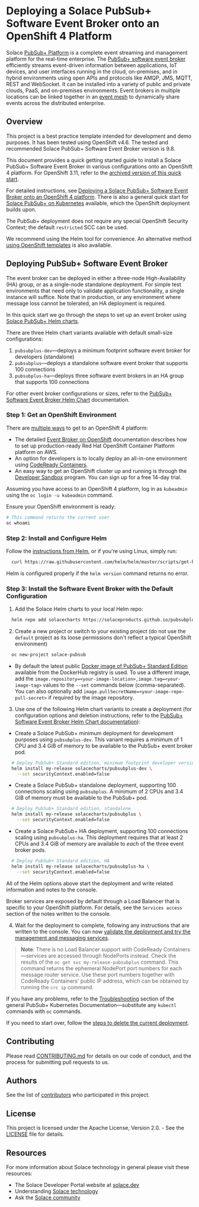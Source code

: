 # Deploying a Solace PubSub+ Software Event Broker onto an OpenShift 4 Platform

Solace [PubSub+ Platform](https://solace.com/products/platform/) is a complete event streaming and management platform for the real-time enterprise. The [PubSub+ software event broker](https://solace.com/products/event-broker/software/) efficiently streams event-driven information between applications, IoT devices, and user interfaces running in the cloud, on-premises, and in hybrid environments using open APIs and protocols like AMQP, JMS, MQTT, REST and WebSocket. It can be installed into a variety of public and private clouds, PaaS, and on-premises environments. Event brokers in multiple locations can be linked together in an [event mesh](https://solace.com/what-is-an-event-mesh/) to dynamically share events across the distributed enterprise.

## Overview

This project is a best practice template intended for development and demo purposes. It has been tested using OpenShift v4.6. The tested and recommended Solace PubSub+ Software Event Broker version is 9.8.

This document provides a quick getting started guide to install a Solace PubSub+ Software Event Broker in various configurations onto an OpenShift 4 platform. For OpenShift 3.11, refer to the [archived version of this quick start](https://github.com/SolaceProducts/pubsubplus-openshift-quickstart/tree/v1.1.1).

For detailed instructions, see [Deploying a Solace PubSub+ Software Event Broker onto an OpenShift 4 platform](/docs/PubSubPlusOpenShiftDeployment.md). There is also a general quick start for [Solace PubSub+ on Kubernetes](https://github.com/SolaceProducts/pubsubplus-kubernetes-quickstart/blob/master/docs/PubSubPlusK8SDeployment.md) available, which the OpenShift deployment builds upon.

The PubSub+ deployment does not require any special OpenShift Security Context; the default `restricted` SCC can be used.

We recommend using the Helm tool for convenience. An alternative method [using OpenShift templates](/docs/PubSubPlusOpenShiftDeployment.md#step-6-option-2-deploy-the-event-broker-using-the-openshift-templates-included-in-this-project) is also available.

## Deploying PubSub+ Software Event Broker

The event broker can be deployed in either a three-node High-Availability (HA) group, or as a single-node standalone deployment. For simple test environments that need only to validate application functionality, a single instance will suffice. Note that in production, or any environment where message loss cannot be tolerated, an HA deployment is required.

In this quick start we go through the steps to set up an event broker using [Solace PubSub+ Helm charts](https://artifacthub.io/packages/search?page=1&repo=solace).

There are three Helm chart variants available with default small-size configurations:
1.	`pubsubplus-dev`—deploys a minimum footprint software event broker for developers (standalone)
2.	`pubsubplus`—deploys a standalone software event broker that supports 100 connections
3.	`pubsubplus-ha`—deploys three software event brokers in an HA group that supports 100 connections

For other event broker configurations or sizes, refer to the [PubSub+ Software Event Broker Helm Chart](/pubsubplus/README.md) documentation.

### Step 1: Get an OpenShift Environment

There are [multiple ways](https://www.openshift.com/try ) to get to an OpenShift 4 platform:
* The detailed [Event Broker on OpenShift](/docs/PubSubPlusOpenShiftDeployment.md#step-1-optional--aws-deploy-openshift-container-platform-onto-aws-using-the-redhat-openshift-aws-quickstart-project) documentation describes how to set up production-ready Red Hat OpenShift Container Platform platform on AWS.
* An option for developers is to locally deploy an all-in-one environment using [CodeReady Containers](https://developers.redhat.com/products/codeready-containers/overview).
* An easy way to get an OpenShift cluster up and running is through the [Developer Sandbox](https://developers.redhat.com/developer-sandbox) program. You can sign up for a free 14-day trial.

Assuming you have access to an OpenShift 4 platform, log in as `kubeadmin` using the `oc login -u kubeadmin` command.

Ensure your OpenShift environment is ready:
```bash
# This command returns the current user
oc whoami
```

### Step 2: Install and Configure Helm

Follow the [instructions from Helm](//github.com/helm/helm#install), or if you're using Linux, simply run:
```bash
  curl https://raw.githubusercontent.com/helm/helm/master/scripts/get-helm-3 | bash
```

Helm is configured properly if the `helm version` command returns no error.


### Step 3: Install the Software Event Broker with the Default Configuration

1. Add the Solace Helm charts to your local Helm repo:
```bash
  helm repo add solacecharts https://solaceproducts.github.io/pubsubplus-kubernetes-quickstart/helm-charts
```

2. Create a new project or switch to your existing project (do not use the `default` project as its loose permissions don't reflect a typical OpenShift environment)
```bash
  oc new-project solace-pubsub
```

- By default the latest public [Docker image of PubSub+ Standard Edition](https://hub.Docker.com/r/solace/solace-pubsub-standard/tags/) available from the DockerHub registry is used. To use a different image, add the `image.repository=<your-image-location>,image.tag=<your-image-tag>` values to the `--set` commands below (comma-separated). You can also optionally add `image.pullSecretName=<your-image-repo-pull-secret>` if required by the image repository.

3. Use one of the following Helm chart variants to create a deployment (for configuration options and deletion instructions, refer to the [PubSub+ Software Event Broker Helm Chart documentation](https://github.com/SolaceProducts/pubsubplus-kubernetes-quickstart/tree/master/pubsubplus#configuration)):

- Create a Solace PubSub+ minimum deployment for development purposes using `pubsubplus-dev`. This variant requires a minimum of 1 CPU and 3.4 GiB of memory to be available to the PubSub+ event broker pod.
```bash
  # Deploy PubSub+ Standard edition, minimum footprint developer version
  helm install my-release solacecharts/pubsubplus-dev \
    --set securityContext.enabled=false
```

- Create a Solace PubSub+ standalone deployment, supporting 100 connections scaling using `pubsubplus`. A minimum of 2 CPUs and 3.4 GiB of memory must be available to the PubSub+ pod.
```bash
  # Deploy PubSub+ Standard edition, standalone
  helm install my-release solacecharts/pubsubplus \
    --set securityContext.enabled=false
```

- Create a Solace PubSub+ HA deployment, supporting 100 connections scaling using `pubsubplus-ha`. This deployment requires that at least 2 CPUs and 3.4 GiB of memory are available to *each* of the three event broker pods.
```bash
  # Deploy PubSub+ Standard edition, HA
  helm install my-release solacecharts/pubsubplus-ha \
    --set securityContext.enabled=false
```

All of the Helm options above start the deployment and write related information and notes to the console.

Broker services are exposed by default through a Load Balancer that is specific to your OpenShift platform. For details, see the `Services access` section of the notes written to the console.

4. Wait for the deployment to complete, following any instructions that are written to the console. You can now [validate the deployment and try the management and messaging services](/docs/PubSubPlusOpenShiftDeployment.md#validating-the-deployment).
 
> **Note**: There is no Load Balancer support with CodeReady Containers—services are accessed through NodePorts instead. Check the results of the `oc get svc my-release-pubsubplus` command. This command returns the ephemeral NodePort port numbers for each message router service. Use these port numbers together with CodeReady Containers' public IP address, which can be obtained by running the `crc ip` command.

If you have any problems, refer to the [Troubleshooting](https://github.com/SolaceProducts/pubsubplus-kubernetes-quickstart/blob/master/docs/PubSubPlusK8SDeployment.md#troubleshooting) section of the general PubSub+ Kubernetes Documentation—substitute any `kubectl` commands with `oc` commands.

If you need to start over, follow the [steps to delete the current deployment](/docs/PubSubPlusOpenShiftDeployment.md#deleting-the-pubsub-event-broker-deployment).


## Contributing

Please read [CONTRIBUTING.md](CONTRIBUTING.md) for details on our code of conduct, and the process for submitting pull requests to us.

## Authors

See the list of [contributors](//github.com/SolaceProducts/solace-kubernetes-quickstart/graphs/contributors) who participated in this project.

## License

This project is licensed under the Apache License, Version 2.0. - See the [LICENSE](LICENSE) file for details.

## Resources

For more information about Solace technology in general please visit these resources:

- The Solace Developer Portal website at [solace.dev](//solace.dev/)
- Understanding [Solace technology](//solace.com/products/platform/)
- Ask the [Solace community](//dev.solace.com/community/)
